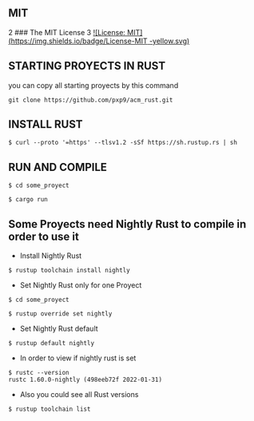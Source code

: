 ## MIT
  2 ### The MIT License
  3 [![License: MIT](https://img.shields.io/badge/License-MIT    -yellow.svg)](https://opensource.org/licenses/MIT)

## STARTING PROYECTS IN RUST
you can copy all starting proyects by this command 

```
git clone https://github.com/pxp9/acm_rust.git
```


## INSTALL RUST

```
$ curl --proto '=https' --tlsv1.2 -sSf https://sh.rustup.rs | sh
```
## RUN AND COMPILE 

```
$ cd some_proyect

$ cargo run
```

## Some Proyects need Nightly Rust to compile in order to use it 
- Install Nightly Rust 
```
$ rustup toolchain install nightly
```
- Set Nightly Rust only for one Proyect
```
$ cd some_proyect

$ rustup override set nightly
```
- Set Nightly Rust default
```
$ rustup default nightly
```
- In order to view if nightly rust is set 
```
$ rustc --version
rustc 1.60.0-nightly (498eeb72f 2022-01-31)
```
- Also you could see all Rust versions
```
$ rustup toolchain list
```

